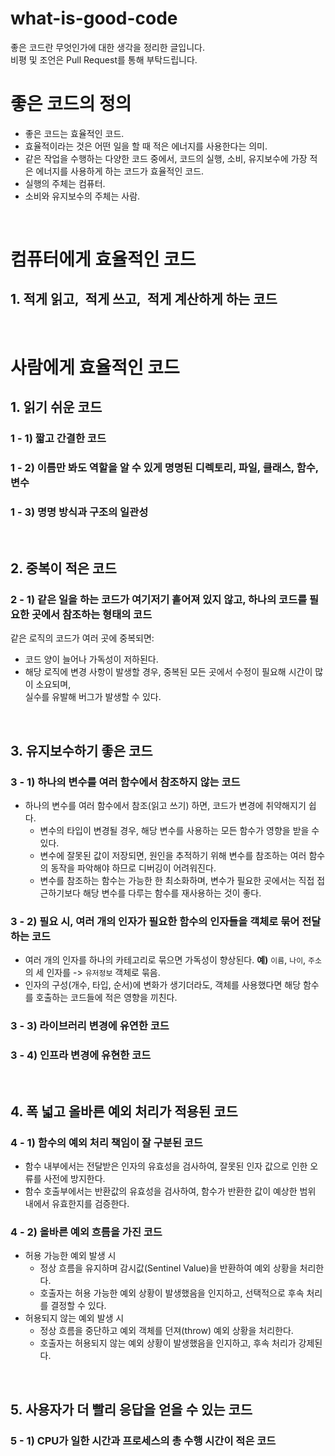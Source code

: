 # what-is-good-code

좋은 코드란 무엇인가에 대한 생각을 정리한 글입니다.  
비평 및 조언은 Pull Request를 통해 부탁드립니다.

# 좋은 코드의 정의
- 좋은 코드는 효율적인 코드.
- 효율적이라는 것은 어떤 일을 할 때 적은 에너지를 사용한다는 의미.
- 같은 작업을 수행하는 다양한 코드 중에서, 코드의 실행, 소비, 유지보수에 가장 적은 에너지를 사용하게 하는 코드가 효율적인 코드.
- 실행의 주체는 컴퓨터.
- 소비와 유지보수의 주체는 사람.
<br>

# 컴퓨터에게 효율적인 코드
## 1. 적게 읽고,&nbsp; 적게 쓰고,&nbsp; 적게 계산하게 하는 코드
<br>

# 사람에게 효율적인 코드
## 1. 읽기 쉬운 코드
### 1 - 1) 짧고 간결한 코드
### 1 - 2) 이름만 봐도 역할을 알 수 있게 명명된 디렉토리, 파일, 클래스, 함수, 변수
### 1 - 3) 명명 방식과 구조의 일관성
<br>

## 2. 중복이 적은 코드
### 2 - 1) 같은 일을 하는 코드가 여기저기 흩어져 있지 않고, 하나의 코드를 필요한 곳에서 참조하는 형태의 코드
같은 로직의 코드가 여러 곳에 중복되면:
- 코드 양이 늘어나 가독성이 저하된다.
- 해당 로직에 변경 사항이 발생할 경우, 중복된 모든 곳에서 수정이 필요해 시간이 많이 소요되며,  
실수를 유발해 버그가 발생할 수 있다.
<br>

## 3. 유지보수하기 좋은 코드
### 3 - 1) 하나의 변수를 여러 함수에서 참조하지 않는 코드
- 하나의 변수를 여러 함수에서 참조(읽고 쓰기) 하면, 코드가 변경에 취약해지기 쉽다.
  - 변수의 타입이 변경될 경우, 해당 변수를 사용하는 모든 함수가 영향을 받을 수 있다.
  - 변수에 잘못된 값이 저장되면, 원인을 추적하기 위해 변수를 참조하는 여러 함수의 동작을 파악해야 하므로 디버깅이 어려워진다.
  - 변수를 참조하는 함수는 가능한 한 최소화하며, 변수가 필요한 곳에서는 직접 접근하기보다 해당 변수를 다루는 함수를 재사용하는 것이 좋다.
### 3 - 2) 필요 시, 여러 개의 인자가 필요한 함수의 인자들을 객체로 묶어 전달하는 코드
- 여러 개의 인자를 하나의 카테고리로 묶으면 가독성이 향상된다. **예)** `이름`, `나이`, `주소`의 세 인자를 -> `유저정보` 객체로 묶음.
- 인자의 구성(개수, 타입, 순서)에 변화가 생기더라도, 객체를 사용했다면 해당 함수를 호출하는 코드들에 적은 영향을 끼친다.
### 3 - 3) 라이브러리 변경에 유연한 코드
### 3 - 4) 인프라 변경에 유현한 코드
<br>

## 4. 폭 넓고 올바른 예외 처리가 적용된 코드
### 4 - 1) 함수의 예외 처리 책임이 잘 구분된 코드
- 함수 내부에서는 전달받은 인자의 유효성을 검사하여, 잘못된 인자 값으로 인한 오류를 사전에 방지한다.
- 함수 호출부에서는 반환값의 유효성을 검사하여, 함수가 반환한 값이 예상한 범위 내에서 유효한지를 검증한다.
### 4 - 2) 올바른 예외 흐름을 가진 코드
- 허용 가능한 예외 발생 시
  - 정상 흐름을 유지하며 감시값(Sentinel Value)을 반환하여 예외 상황을 처리한다.
  - 호출자는 허용 가능한 예외 상황이 발생했음을 인지하고, 선택적으로 후속 처리를 결정할 수 있다.
- 허용되지 않는 예외 발생 시
  - 정상 흐름을 중단하고 예외 객체를 던져(throw) 예외 상황을 처리한다.
  - 호출자는 허용되지 않는 예외 상황이 발생했음을 인지하고, 후속 처리가 강제된다.
<br>

## 5. 사용자가 더 빨리 응답을 얻을 수 있는 코드
### 5 - 1) CPU가 일한 시간과 프로세스의 총 수행 시간이 적은 코드
